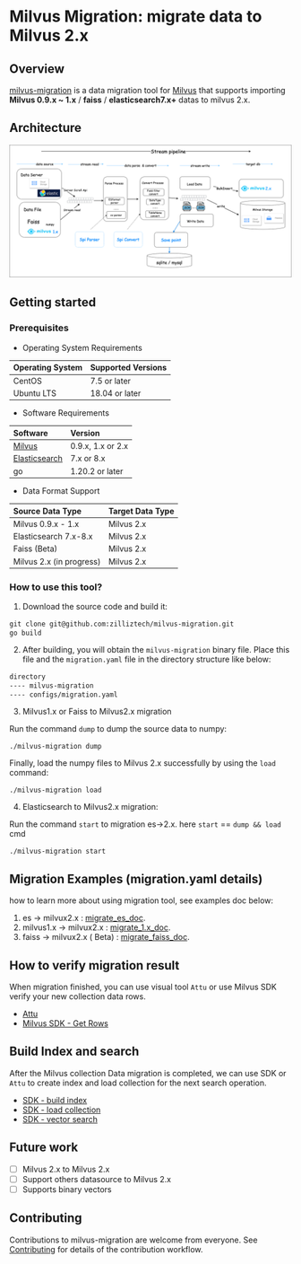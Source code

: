 # Milvus Migration: migrate data to Milvus 2.x

## Overview

[milvus-migration](https://github.com/zilliztech/milvus-migration) is a data migration tool
for [Milvus](https://milvus.io/) that supports importing **Milvus 0.9.x ~ 1.x** / **faiss** / **elasticsearch7.x+**
datas to milvus 2.x.

## Architecture

![](./pics/structure2.png)

## Getting started

### Prerequisites

- Operating System Requirements

| Operating System | Supported Versions |
|:-----------------|:-------------------|
| CentOS           | 7.5 or later       |
| Ubuntu LTS       | 18.04 or later     |

- Software Requirements

| Software                                 | Version           |
|:-----------------------------------------|:------------------|
| [Milvus](https://milvus.io/)             | 0.9.x, 1.x or 2.x |
| [Elasticsearch](https://www.elastic.co/) | 7.x or  8.x       |
| go                                       | 1.20.2 or later   |

- Data Format Support

| Source Data Type         | Target Data Type |
|:-------------------------|:-----------------|
| Milvus 0.9.x - 1.x       | Milvus 2.x       |
| Elasticsearch 7.x-8.x    | Milvus 2.x       |
| Faiss (Beta)             | Milvus 2.x       |
| Milvus 2.x (in progress) | Milvus 2.x       |

### How to use this tool?

1. Download the source code and build it:

```shell
git clone git@github.com:zilliztech/milvus-migration.git
go build
```

2. After building, you will obtain the `milvus-migration` binary file. Place this file and the `migration.yaml` file in
   the directory structure like below:

```text
directory
---- milvus-migration
---- configs/migration.yaml
```

3. Milvus1.x or Faiss to Milvus2.x migration

Run the command `dump` to dump the source data to numpy:

```shell
./milvus-migration dump
```

Finally, load the numpy files to Milvus 2.x successfully by using the `load` command:

```shell
./milvus-migration load
```

4. Elasticsearch to Milvus2.x migration:

Run the command `start` to migration es->2.x. here `start` == `dump && load` cmd

```shell
./milvus-migration start
```

## Migration Examples (migration.yaml details)

how to learn more about using migration tool, see examples doc below:

1. es ->
   milvux2.x : [migrate_es_doc](https://github.com/zilliztech/milvus-migration/blob/feature_es2milvus2x/README_ES.md).
2. milvus1.x ->
   milvux2.x : [migrate_1.x_doc](https://github.com/zilliztech/milvus-migration/blob/feature_es2milvus2x/README_1X.md).
3. faiss -> milvux2.x (
   Beta) : [migrate_faiss_doc](https://github.com/zilliztech/milvus-migration/blob/feature_es2milvus2x/README_FAISS.md).

## How to verify migration result
When migration finished, you can use visual tool `Attu` or use Milvus SDK verify your new collection data rows.

- [Attu](https://github.com/zilliztech/attu)
- [Milvus SDK - Get Rows](https://milvus.io/api-reference/java/v2.2.x/Collection/getCollectionStatistics().md)

## Build Index and search
After the Milvus collection Data migration is completed, we can use SDK or `Attu` to create index and load collection for the next search operation.
- [SDK - build index](https://milvus.io/docs/build_index.md)
- [SDK - load collection](https://milvus.io/docs/load_collection.md)
- [SDK - vector search](https://milvus.io/api-reference/java/v2.2.x/Query%20and%20Search/search().md)
   
## Future work

- [ ] Milvus 2.x to Milvus 2.x
- [ ] Support others datasource to Milvus 2.x
- [ ] Supports binary vectors

## Contributing
Contributions to milvus-migration are welcome from everyone. See [Contributing](https://github.com/zilliztech/milvus-migration/blob/feature_es2milvus2x/Contributing.md) for details of the contribution workflow.  